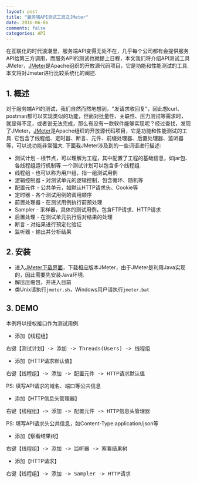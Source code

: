 ```yaml
---
layout: post
title: "服务端API测试工具之JMeter"
date: 2016-06-06
comments: false
categories: API
---
```


在互联化的时代浪潮里，服务端API变得无处不在，几乎每个公司都有会提供服务API给第三方调用，而服务API的测试也就提上日程，本文我们将介绍API测试工具JMeter，[JMeter](http://jmeter.apache.org)是Apache组织的开放源代码项目，它是功能和性能测试的工具. 本文将对Jmeter进行比较系统化的阐述.

## 1. 概述
对于服务端API的测试，我们自然而然地想到，"发请求收回复"，因此想curl、postman都可以实现类似的功能，但面对批量性、关联性、压力测试等需求时，就显得不足，或者说无法完成，那么有没有一款软件能够实现呢？经过查找，发现了JMeter，[JMeter](http://jmeter.apache.org)是Apache组织的开放源代码项目，它是功能和性能测试的工具. 它包含了线程组、定时器、断言、元件、前缀处理器、后置处理器、监听器等，可以说功能非常强大. 下面我JMeter涉及到的一些词语进行描述:

* 测试计划 - 根节点，可以理解为工程，其中配置了工程的基础信息，如jar包、各线程组运行机制等.一个测试计划可以包含多个线程组.
* 线程组 - 也可以称为用户组，指一组测试用例
* 逻辑控制器 - 对测试单元的逻辑控制，包含循环、随机等
* 配置元件 - 公共单元，如默认HTTP请求头、Cookie等
* 定时器 - 各个测试用例的调用顺序
* 前置处理器 - 在测试用例执行前预处理
* Sampler - 采样器，具体的测试用例，包含FTP请求、HTTP请求
* 后置处理 - 在测试单元执行后对结果的处理
* 断言 - 对结果进行预定化验证
* 监听器 - 输出并分析结果

## 2. 安装
* 进入[JMeter下载界面](http://jmeter.apache.org/download_jmeter.cgi)，下载相应版本JMeter，由于JMeter是利用Java实现的，因此需要先安装Java环境.
* 解压压缩包，并进入目前
* 类Unix请执行`jmeter.sh`，Windows用户请执行`jmeter.bat`

## 3. DEMO
本例将以授权接口作为测试用例.

* 添加【线程组】
<pre>
右键【测试计划】-> 添加 -> Threads(Users) -> 线程组
</pre>
* 添加【HTTP请求默认值】
<pre>
右键【线程组】-> 添加 -> 配置元件 -> HTTP请求默认值
</pre>
PS: 填写API请求的域名、端口等公共信息
* 添加【HTTP信息头管理器】
<pre>
右键【线程组】-> 添加 -> 配置元件 -> HTTP信息头管理器
</pre>
PS: 填写API请求头公共信息，如Content-Type:application/json等
* 添加【察看结果树】
<pre>
右键【线程组】-> 添加 -> 监听器 -> 察看结果树
</pre>
* 添加【HTTP请求】
<pre>
右键【线程组】-> 添加 -> Sampler -> HTTP请求
</pre>


